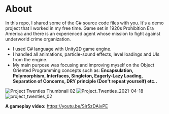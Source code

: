 # About
In this repo, I shared some of the C# source code files with you. It's a demo project that I worked in my free time. Game set in 1920s Prohibition Era America and there is an experienced agent whose mission to fight against underworld crime organization.

* I used C# language with Unity2D game engine. 
* I handled all animations, particle-sound effects, level loadings and UIs from the engine.
* My main purpose was focusing and improving myself on the Object Oriented Programming concepts such as: 
**Encapsulation, Polymorphism, Interfaces, Singleton, Eagerly-Lazy Loading, Separation of Concerns, DRY principle (Don't repeat yourself) etc..**

![Project Twenties Thumbnail 02](https://user-images.githubusercontent.com/39779689/131260107-1ec76db5-5623-4a14-82c6-cbaa63dd4ba0.png)
![Project_Twenties_2021-04-18](https://user-images.githubusercontent.com/39779689/131260062-e6a1f643-9a0a-4e07-a498-47a933651b6c.png)
![project_twenties_02](https://user-images.githubusercontent.com/39779689/131260066-0807760e-8c00-4ffb-ad4c-16cb746d3156.png)

**A gameplay video:**
https://youtu.be/SIr5zDAjvPE
